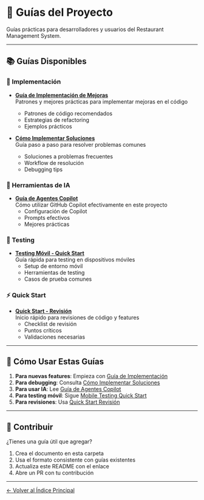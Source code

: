# 📖 Guías del Proyecto

Guías prácticas para desarrolladores y usuarios del Restaurant Management System.

---

## 📚 Guías Disponibles

### 🚀 Implementación

- **[Guía de Implementación de Mejoras](GUIA_IMPLEMENTACION_MEJORAS.md)**  
  Patrones y mejores prácticas para implementar mejoras en el código
  - Patrones de código recomendados
  - Estrategias de refactoring
  - Ejemplos prácticos

- **[Cómo Implementar Soluciones](COMO_IMPLEMENTAR_SOLUCIONES.md)**  
  Guía paso a paso para resolver problemas comunes
  - Soluciones a problemas frecuentes
  - Workflow de resolución
  - Debugging tips

### 🤖 Herramientas de IA

- **[Guía de Agentes Copilot](GUIA_AGENTES_COPILOT.md)**  
  Cómo utilizar GitHub Copilot efectivamente en este proyecto
  - Configuración de Copilot
  - Prompts efectivos
  - Mejores prácticas

### 🧪 Testing

- **[Testing Móvil - Quick Start](MOBILE-TESTING-QUICK-START.md)**  
  Guía rápida para testing en dispositivos móviles
  - Setup de entorno móvil
  - Herramientas de testing
  - Casos de prueba comunes

### ⚡ Quick Start

- **[Quick Start - Revisión](QUICK_START_REVISION.md)**  
  Inicio rápido para revisiones de código y features
  - Checklist de revisión
  - Puntos críticos
  - Validaciones necesarias

---

## 🎯 Cómo Usar Estas Guías

1. **Para nuevas features**: Empieza con [Guía de Implementación](GUIA_IMPLEMENTACION_MEJORAS.md)
2. **Para debugging**: Consulta [Cómo Implementar Soluciones](COMO_IMPLEMENTAR_SOLUCIONES.md)
3. **Para usar IA**: Lee [Guía de Agentes Copilot](GUIA_AGENTES_COPILOT.md)
4. **Para testing móvil**: Sigue [Mobile Testing Quick Start](MOBILE-TESTING-QUICK-START.md)
5. **Para revisiones**: Usa [Quick Start Revisión](QUICK_START_REVISION.md)

---

## 📝 Contribuir

¿Tienes una guía útil que agregar?

1. Crea el documento en esta carpeta
2. Usa el formato consistente con guías existentes
3. Actualiza este README con el enlace
4. Abre un PR con tu contribución

---

[← Volver al Índice Principal](../docs_index.md)
